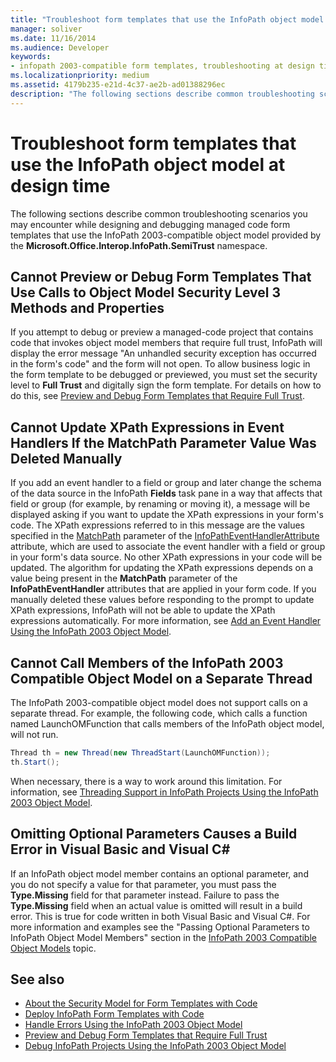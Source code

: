 ```yaml
---
title: "Troubleshoot form templates that use the InfoPath object model at design time"
manager: soliver
ms.date: 11/16/2014
ms.audience: Developer
keywords:
- infopath 2003-compatible form templates, troubleshooting at design time,troubleshooting form templates [InfoPath 2007], design time
ms.localizationpriority: medium
ms.assetid: 4179b235-e21d-4c37-ae2b-ad01388296ec
description: "The following sections describe common troubleshooting scenarios you may encounter while designing and debugging managed code form templates that use the InfoPath 2003-compatible object model provided by the Microsoft.Office.Interop.InfoPath.SemiTrust namespace."
---
```


# Troubleshoot form templates that use the InfoPath object model at design time

The following sections describe common troubleshooting scenarios you may encounter while designing and debugging managed code form templates that use the InfoPath 2003-compatible object model provided by the **Microsoft.Office.Interop.InfoPath.SemiTrust** namespace. 
  
## Cannot Preview or Debug Form Templates That Use Calls to Object Model Security Level 3 Methods and Properties

If you attempt to debug or preview a managed-code project that contains code that invokes object model members that require full trust, InfoPath will display the error message "An unhandled security exception has occurred in the form's code" and the form will not open. To allow business logic in the form template to be debugged or previewed, you must set the security level to **Full Trust** and digitally sign the form template. For details on how to do this, see [Preview and Debug Form Templates that Require Full Trust](how-to-preview-and-debug-form-templates-that-require-full-trust.md).
  
## Cannot Update XPath Expressions in Event Handlers If the MatchPath Parameter Value Was Deleted Manually

If you add an event handler to a field or group and later change the schema of the data source in the InfoPath **Fields** task pane in a way that affects that field or group (for example, by renaming or moving it), a message will be displayed asking if you want to update the XPath expressions in your form's code. The XPath expressions referred to in this message are the values specified in the [MatchPath](https://msdn.microsoft.com/library/Microsoft.Office.Interop.InfoPath.SemiTrust.InfoPathEventHandlerAttribute.MatchPath.aspx) parameter of the [InfoPathEventHandlerAttribute](https://msdn.microsoft.com/library/Microsoft.Office.Interop.InfoPath.SemiTrust.InfoPathEventHandlerAttribute.aspx) attribute, which are used to associate the event handler with a field or group in your form's data source. No other XPath expressions in your code will be updated. The algorithm for updating the XPath expressions depends on a value being present in the **MatchPath** parameter of the **InfoPathEventHandler** attributes that are applied in your form code. If you manually deleted these values before responding to the prompt to update XPath expressions, InfoPath will not be able to update the XPath expressions automatically. For more information, see [Add an Event Handler Using the InfoPath 2003 Object Model](how-to-add-an-event-handler-using-the-infopath-2003-object-model.md).
  
## Cannot Call Members of the InfoPath 2003 Compatible Object Model on a Separate Thread

The InfoPath 2003-compatible object model does not support calls on a separate thread. For example, the following code, which calls a function named LaunchOMFunction that calls members of the InfoPath object model, will not run. 
  
```cs
Thread th = new Thread(new ThreadStart(LaunchOMFunction));
th.Start();
```

When necessary, there is a way to work around this limitation. For information, see [Threading Support in InfoPath Projects Using the InfoPath 2003 Object Model](threading-support-in-infopath-projects-using-the-infopath-2003-object-model.md).
  
## Omitting Optional Parameters Causes a Build Error in Visual Basic and Visual C#

If an InfoPath object model member contains an optional parameter, and you do not specify a value for that parameter, you must pass the **Type.Missing** field for that parameter instead. Failure to pass the **Type.Missing** field when an actual value is omitted will result in a build error. This is true for code written in both Visual Basic and Visual C#. For more information and examples see the "Passing Optional Parameters to InfoPath Object Model Members" section in the [InfoPath 2003 Compatible Object Models](infopath-2003-compatible-object-models.md) topic. 
  
## See also

- [About the Security Model for Form Templates with Code](about-the-security-model-for-form-templates-with-code.md)
- [Deploy InfoPath Form Templates with Code](how-to-deploy-infopath-form-templates-with-code.md)
- [Handle Errors Using the InfoPath 2003 Object Model](how-to-handle-errors-using-the-infopath-2003-object-model.md)
- [Preview and Debug Form Templates that Require Full Trust](how-to-preview-and-debug-form-templates-that-require-full-trust.md)
- [Debug InfoPath Projects Using the InfoPath 2003 Object Model](how-to-debug-infopath-projects-using-the-infopath-2003-object-model.md)

